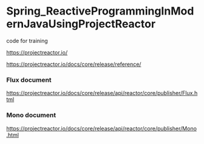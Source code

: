 # Spring_ReactiveProgrammingInModernJavaUsingProjectReactor
code for training

https://projectreactor.io/

https://projectreactor.io/docs/core/release/reference/

### Flux document

https://projectreactor.io/docs/core/release/api/reactor/core/publisher/Flux.html


### Mono document

https://projectreactor.io/docs/core/release/api/reactor/core/publisher/Mono.html

